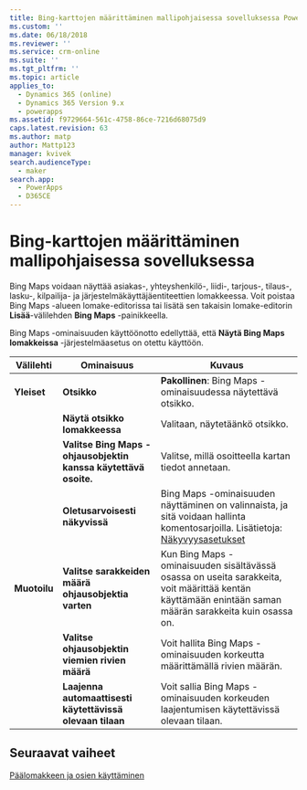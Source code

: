 ```yaml
---
title: Bing-karttojen määrittäminen mallipohjaisessa sovelluksessa PowerAppsin avulla | MicrosoftDocs
ms.custom: ''
ms.date: 06/18/2018
ms.reviewer: ''
ms.service: crm-online
ms.suite: ''
ms.tgt_pltfrm: ''
ms.topic: article
applies_to:
  - Dynamics 365 (online)
  - Dynamics 365 Version 9.x
  - powerapps
ms.assetid: f9729664-561c-4758-86ce-7216d68075d9
caps.latest.revision: 63
ms.author: matp
author: Mattp123
manager: kvivek
search.audienceType:
  - maker
search.app:
  - PowerApps
  - D365CE
---
```

# <a name="configure-bing-maps-in-a-model-driven-app"></a>Bing-karttojen määrittäminen mallipohjaisessa sovelluksessa

 Bing Maps voidaan näyttää asiakas-, yhteyshenkilö-, liidi-, tarjous-, tilaus-, lasku-, kilpailija- ja järjestelmäkäyttäjäentiteettien lomakkeessa. Voit poistaa Bing Maps -alueen lomake-editorissa tai lisätä sen takaisin lomake-editorin **Lisää**-välilehden **Bing Maps** -painikkeella.  
  
 Bing Maps -ominaisuuden käyttöönotto edellyttää, että **Näytä Bing Maps lomakkeissa** -järjestelmäasetus on otettu käyttöön.  
  
|Välilehti|Ominaisuus|Kuvaus|  
|---------|--------------|-----------------|  
|**Yleiset**|**Otsikko**|**Pakollinen**: Bing Maps -ominaisuudessa näytettävä otsikko.|  
||**Näytä otsikko lomakkeessa**|Valitaan, näytetäänkö otsikko.|  
||**Valitse Bing Maps -ohjausobjektin kanssa käytettävä osoite.**|Valitse, millä osoitteella kartan tiedot annetaan.|  
||**Oletusarvoisesti näkyvissä**|Bing Maps -ominaisuuden näyttäminen on valinnaista, ja sitä voidaan hallinta komentosarjoilla. Lisätietoja: [Näkyvyysasetukset](visibility-options-legacy.md)|  
|**Muotoilu**|**Valitse sarakkeiden määrä ohjausobjektia varten**|Kun Bing Maps -ominaisuuden sisältävässä osassa on useita sarakkeita, voit määrittää kentän käyttämään enintään saman määrän sarakkeita kuin osassa on.|  
||**Valitse ohjausobjektin viemien rivien määrä**|Voit hallita Bing Maps -ominaisuuden korkeutta määrittämällä rivien määrän.|  
||**Laajenna automaattisesti käytettävissä olevaan tilaan**|Voit sallia Bing Maps -ominaisuuden korkeuden laajentumisen käytettävissä olevaan tilaan.|  

## <a name="next-steps"></a>Seuraavat vaiheet

[Päälomakkeen ja osien käyttäminen](use-main-form-and-components.md)
